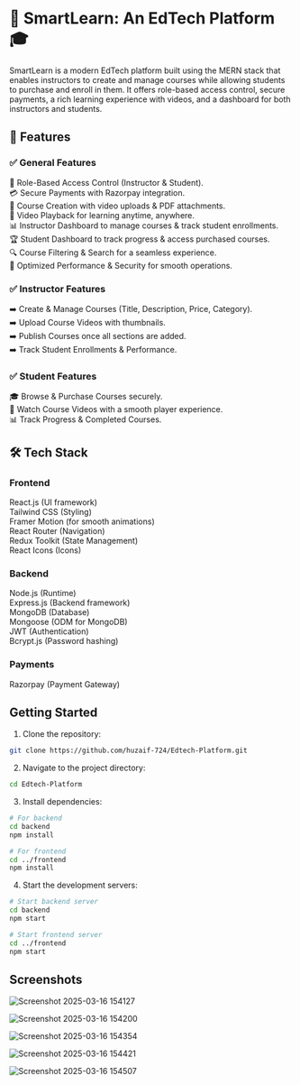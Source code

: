 # 🚀 SmartLearn: An EdTech Platform 🎓
SmartLearn is a modern EdTech platform built using the MERN stack that enables instructors to create and manage courses while allowing students to purchase and enroll in them. It offers role-based access control, secure payments, a rich learning experience with videos, and a dashboard for both instructors and students.
<br />
 
## 🚀 Features

### ✅ General Features
🎯 Role-Based Access Control (Instructor & Student).<br />
💳 Secure Payments with Razorpay integration.<br />
📂 Course Creation with video uploads & PDF attachments.<br />
🎥 Video Playback for learning anytime, anywhere.<br />
📊 Instructor Dashboard to manage courses & track student enrollments.<br />
🏆 Student Dashboard to track progress & access purchased courses.<br />
🔍 Course Filtering & Search for a seamless experience.<br />
📌 Optimized Performance & Security for smooth operations.<br />

### ✅ Instructor Features
➡️ Create & Manage Courses (Title, Description, Price, Category).<br />
➡️ Upload Course Videos with thumbnails.<br />
➡️ Publish Courses once all sections are added.<br />
➡️ Track Student Enrollments & Performance.<br />

### ✅ Student Features
🎓 Browse & Purchase Courses securely.<br />
🎥 Watch Course Videos with a smooth player experience.<br />
📊 Track Progress & Completed Courses.<br />

## 🛠️ Tech Stack 
### Frontend 
React.js (UI framework) <br />
Tailwind CSS (Styling) <br />
Framer Motion (for smooth animations) <br />
React Router (Navigation) <br />
Redux Toolkit (State Management) <br />
React Icons (Icons) <br />
### Backend
Node.js (Runtime) <br />
Express.js (Backend framework) <br />
MongoDB (Database) <br />
Mongoose (ODM for MongoDB) <br />
JWT (Authentication) <br />
Bcrypt.js (Password hashing) <br />
### Payments
Razorpay (Payment Gateway)


## Getting Started

1. Clone the repository:
```bash
git clone https://github.com/huzaif-724/Edtech-Platform.git
```

2. Navigate to the project directory:
```bash
cd Edtech-Platform
```

3. Install dependencies:
```bash
# For backend
cd backend
npm install

# For frontend 
cd ../frontend
npm install
```

4. Start the development servers:
```bash
# Start backend server
cd backend
npm start

# Start frontend server
cd ../frontend
npm start
```


## Screenshots

![Screenshot 2025-03-16 154127](https://github.com/user-attachments/assets/772ceaf3-4984-486a-9a1f-3e3c0c51b441)

![Screenshot 2025-03-16 154200](https://github.com/user-attachments/assets/e7fe8f5c-186a-40ad-8024-a53655eacb39)

![Screenshot 2025-03-16 154354](https://github.com/user-attachments/assets/00a2e896-4eae-4af4-8a6b-cbeec9d0ee99)

![Screenshot 2025-03-16 154421](https://github.com/user-attachments/assets/a81b63ce-a590-4951-b59c-6a45189e17dd)

![Screenshot 2025-03-16 154507](https://github.com/user-attachments/assets/01312de5-dd08-4bf2-80a7-fc902295b57a)



